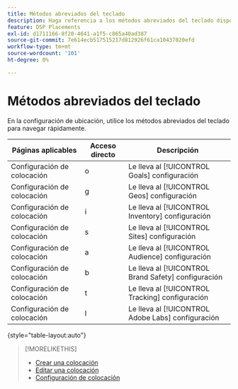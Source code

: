 ```yaml
---
title: Métodos abreviados del teclado
description: Haga referencia a los métodos abreviados del teclado disponibles en la configuración de ubicación.
feature: DSP Placements
exl-id: d1711166-8f20-4641-a1f5-c865a40ad387
source-git-commit: 7e614ecb517515217d812926f61ca10437820efd
workflow-type: tm+mt
source-wordcount: '101'
ht-degree: 0%

---
```


# Métodos abreviados del teclado

En la configuración de ubicación, utilice los métodos abreviados del teclado para navegar rápidamente<!-- and to create ads and placements -->.

| Páginas aplicables | Acceso directo | Descripción |
| ---------------| ----------- | ---------------------- |
| Configuración de colocación | o | Le lleva al [!UICONTROL Goals] configuración |
| Configuración de colocación | g | Le lleva al [!UICONTROL Geos] configuración |
| Configuración de colocación | i | Le lleva al [!UICONTROL Inventory] configuración |
| Configuración de colocación | s | Le lleva al [!UICONTROL Sites] configuración |
| Configuración de colocación | a | Le lleva al [!UICONTROL Audience] configuración |
| Configuración de colocación | b | Le lleva al [!UICONTROL Brand Safety] configuración |
| Configuración de colocación | t | Le lleva al [!UICONTROL Tracking] configuración |
| Configuración de colocación | l | Le lleva al [!UICONTROL Adobe Labs] configuración |

{style=&quot;table-layout:auto&quot;}

<!-- | Legacy placement settings | npv | Lets you create a new video placement | -->
<!-- | Legacy placement settings | npd | Lets you create a new display placement | -->
<!-- | Legacy placement settings | nav | Lets you create a new video ad | -->
<!-- | Legacy placement settings | nad | Lets you create a new display ad| -->

>[!MORELIKETHIS]
>
>* [Crear una colocación](/help/dsp/campaign-management/placements/placement-create.md)
>* [Editar una colocación](/help/dsp/campaign-management/placements/placement-edit.md)
>* [Configuración de colocación](/help/dsp/campaign-management/placements/placement-settings.md)

